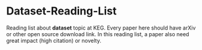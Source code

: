 # Dataset-Reading-List

Reading list about **dataset** topic at KEG. Every paper here should have arXiv or other open source download link. In this reading list, a paper also need great impact (high citation) or novelty.

